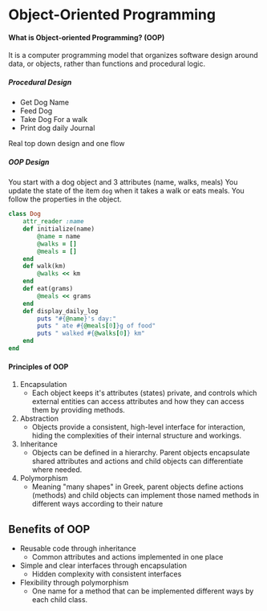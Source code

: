 # Object-Oriented Programming

#### What is Object-oriented Programming? (OOP)

It is a computer programming model that organizes software design around data, or objects, rather than functions and procedural logic.

##### Procedural Design

* Get Dog Name
* Feed Dog
* Take Dog For a walk
* Print dog daily Journal

Real top down design and one flow

##### OOP Design

You start with a dog object and 3 attributes (name, walks, meals)
You update the state of the item `dog` when it takes a walk or eats meals. You follow the properties in the object.

```ruby
class Dog
    attr_reader :name
    def initialize(name)
        @name = name
        @walks = []
        @meals = []
    end
    def walk(km)
        @walks << km
    end
    def eat(grams)
        @meals << grams
    end
    def display_daily_log
        puts "#{@name}'s day:"
        puts " ate #{@meals[0]}g of food"
        puts " walked #{@walks[0]} km"
    end
end
```



#### Principles of OOP

1. Encapsulation
   - Each object keeps it's attributes (states) private, and controls which external entities can access attributes and how they can access them by providing methods.
2. Abstraction
   - Objects provide a consistent, high-level interface for interaction, hiding the complexities of their internal structure and workings.
3. Inheritance
   - Objects can be defined in a hierarchy. Parent objects encapsulate shared attributes and actions and child objects can differentiate where needed.
4. Polymorphism
   - Meaning "many shapes" in Greek, parent objects define actions (methods) and child objects can implement those named methods in different ways according to their nature



## Benefits of OOP

- Reusable code through inheritance
  - Common attributes and actions implemented in one place
- Simple and clear interfaces through encapsulation
  - Hidden complexity with consistent interfaces
- Flexibility through polymorphism
  - One name for a method that can be implemented different ways by each child class.